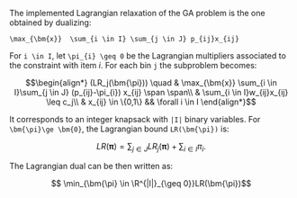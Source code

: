 The implemented Lagrangian relaxation of the GA problem is the one obtained by dualizing:

``\max_{\bm{x}}  \sum_{i \in I} \sum_{j \in J} p_{ij}x_{ij}``

For ``i \in I``, let ``\pi_{i} \geq 0`` be the Lagrangian multipliers associated to the constraint with item $i$.
For each bin ``j`` the subproblem becomes:
```math
\begin{align*}
(LR_j(\bm{\pi})) \quad & \max_{\bm{x}} \sum_{i \in I}\sum_{j \in J} (p_{ij}-\pi_{i}) x_{ij} \span \span\\
& \sum_{i \in I}w_{ij}x_{ij} \leq c_j\\
& x_{ij} \in \{0,1\} && \forall i \in I
\end{align*}
```

It corresponds to an integer knapsack with ``|I|`` binary variables. For ``\bm{\pi}\ge \bm{0}``, the Lagrangian bound ``LR(\bm{\pi})`` is:
 ```math
    LR(\bm{\pi}) = \sum_{j \in J}LR_j(\bm{\pi})+\sum_{i \in I}\pi_i.
```


The Lagrangian dual can be then written as:
```math
    \min_{\bm{\pi} \in \R^{|I|}_{\geq 0}}LR(\bm{\pi})
```


